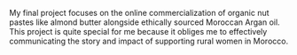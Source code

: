 My final project focuses on the online commercialization of organic nut pastes like almond butter alongside ethically sourced Moroccan Argan oil. This project is quite special for me because it obliges me to effectively communicating the story and impact of supporting rural women in Morocco.